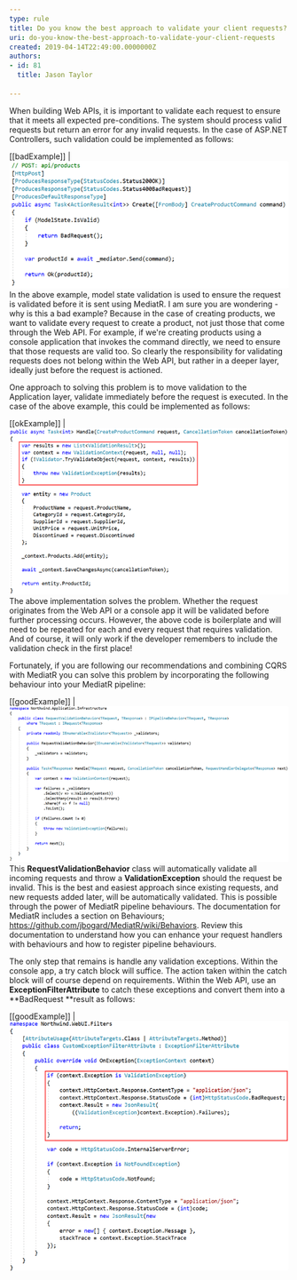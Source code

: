 ```yaml
---
type: rule
title: Do you know the best approach to validate your client requests?
uri: do-you-know-the-best-approach-to-validate-your-client-requests
created: 2019-04-14T22:49:00.0000000Z
authors:
- id: 81
  title: Jason Taylor

---
```


When building Web APIs, it is important to validate each request to ensure that it meets all expected pre-conditions. The system should process valid requests but return an error for any invalid requests. In the case of ASP.NET Controllers, such validation could be implemented as follows:
 
[[badExample]]
| ![Managing Request Validation within the Controller](validate-client-requests-bad.png)
In the above example, model state validation is used to ensure the request is validated before it is sent using MediatR. I am sure you are wondering - why is this a bad example? Because in the case of creating products, we want to validate every request to create a product, not just those that come through the Web API. For example, if we're creating products using a console application that invokes the command directly, we need to ensure that those requests are valid too. So clearly the responsibility for validating requests does not belong within the Web API, but rather in a deeper layer, ideally just before the request is actioned.

One approach to solving this problem is to move validation to the Application layer, validate immediately before the request is executed. In the case of the above example, this could be implemented as follows:

[[okExample]]
| ![Validation Handled Manually within Request Handler Ensuring All Requests are Validated](validate-client-requests-ok.png)
The above implementation solves the problem. Whether the request originates from the Web API or a console app it will be validated before further processing occurs. However, the above code is boilerplate and will need to be repeated for each and every request that requires validation. And of course, it will only work if the developer remembers to include the validation check in the first place!
 
Fortunately, if you are following our recommendations and combining CQRS with MediatR you can solve this problem by incorporating the following behaviour into your MediatR pipeline:

[[goodExample]]
| ![Automatically Validate All Requests By Using a MediatR Pipeline Behaviour](validate-client-requests-good.png)
This     **RequestValidationBehavior** class will automatically validate all incoming requests and throw a     **ValidationException** should the request be invalid. This is the best and easiest approach since existing requests, and new requests added later, will be automatically validated. This is possible through the power of MediatR pipeline behaviours. The documentation for MediatR includes a section on Behaviours;     https://github.com/jbogard/MediatR/wiki/Behaviors. Review this documentation to understand how you can enhance your request handlers with behaviours and how to register pipeline behaviours.

The only step that remains is handle any validation exceptions. Within the console app, a try catch block will suffice. The action taken within the catch block will of course depend on requirements. Within the Web API, use an     **ExceptionFilterAttribute** to catch these exceptions and convert them into a     **BadRequest **result as follows:

[[goodExample]]
| ![Use an ExceptionFilterAttribute to Catch and Handle Exceptions within the Web API](validate-client-requests-good-2.png)
